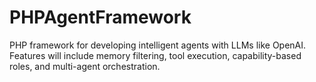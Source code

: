 # PHPAgentFramework
PHP framework for developing intelligent agents with LLMs like OpenAI. Features will include memory filtering, tool execution, capability-based roles, and multi-agent orchestration.
